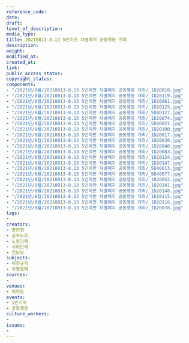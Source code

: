 ```yaml
---
reference_code: 
date: 
draft: 
level_of_description: 
media_type: 
title: 20210813-8.13 5인미만 차별폐지 공동행동 개최
description: 
weight: 
modified_at: 
created_at: 
link: 
public_access_status: 
copyright_status: 
components:
- "/2021년/8월/20210813-8.13 5인미만 차별폐지 공동행동 개최/_1D20010.jpg"
- "/2021년/8월/20210813-8.13 5인미만 차별폐지 공동행동 개최/_1D20119.jpg"
- "/2021년/8월/20210813-8.13 5인미만 차별폐지 공동행동 개최/_1D20061.jpg"
- "/2021년/8월/20210813-8.13 5인미만 차별폐지 공동행동 개최/_1D20125.jpg"
- "/2021년/8월/20210813-8.13 5인미만 차별폐지 공동행동 개최/_5D40127.jpg"
- "/2021년/8월/20210813-8.13 5인미만 차별폐지 공동행동 개최/_1D20074.jpg"
- "/2021년/8월/20210813-8.13 5인미만 차별폐지 공동행동 개최/_5D40021.jpg"
- "/2021년/8월/20210813-8.13 5인미만 차별폐지 공동행동 개최/_1D20100.jpg"
- "/2021년/8월/20210813-8.13 5인미만 차별폐지 공동행동 개최/_1D20017.jpg"
- "/2021년/8월/20210813-8.13 5인미만 차별폐지 공동행동 개최/_1D20030.jpg"
- "/2021년/8월/20210813-8.13 5인미만 차별폐지 공동행동 개최/_1D20040.jpg"
- "/2021년/8월/20210813-8.13 5인미만 차별폐지 공동행동 개최/_1D20083.jpg"
- "/2021년/8월/20210813-8.13 5인미만 차별폐지 공동행동 개최/_1D20134.jpg"
- "/2021년/8월/20210813-8.13 5인미만 차별폐지 공동행동 개최/_1D20147.jpg"
- "/2021년/8월/20210813-8.13 5인미만 차별폐지 공동행동 개최/_5D40013.jpg"
- "/2021년/8월/20210813-8.13 5인미만 차별폐지 공동행동 개최/_5D40077.jpg"
- "/2021년/8월/20210813-8.13 5인미만 차별폐지 공동행동 개최/_1D20052.jpg"
- "/2021년/8월/20210813-8.13 5인미만 차별폐지 공동행동 개최/_1D20141.jpg"
- "/2021년/8월/20210813-8.13 5인미만 차별폐지 공동행동 개최/_1D20148.jpg"
- "/2021년/8월/20210813-8.13 5인미만 차별폐지 공동행동 개최/_1D20115.jpg"
- "/2021년/8월/20210813-8.13 5인미만 차별폐지 공동행동 개최/_1D20116.jpg"
- "/2021년/8월/20210813-8.13 5인미만 차별폐지 공동행동 개최/_1D20078.jpg"
tags:
- 
creators:
- 총연맹
- 금속노조
- 노동단체
- 사회단체
- 진보당
subjects:
- 비정규직
- 차별철폐
sources:
- 
venues:
- 여의도
events:
- 1인시위
- 공동행동
culture_workers:
- 
issues:
- 
---
```

